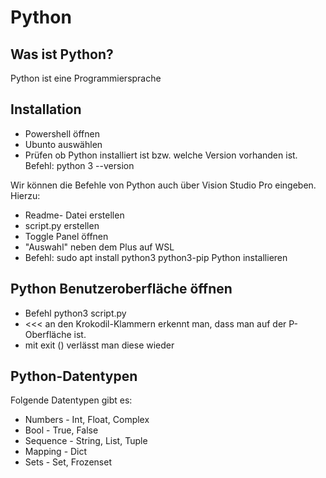 # Python

## Was ist Python?
Python ist eine Programmiersprache 

## Installation
- Powershell öffnen
- Ubunto auswählen
- Prüfen ob Python installiert ist bzw. welche Version vorhanden ist. 
 Befehl: python 3 --version

 Wir können die Befehle von Python auch über Vision Studio Pro eingeben.
 Hierzu:
 - Readme- Datei erstellen
 - script.py erstellen
 - Toggle Panel öffnen
 - "Auswahl" neben dem Plus auf WSL
 - Befehl: sudo apt install python3 python3-pip Python installieren

 ## Python Benutzeroberfläche öffnen
 - Befehl python3 script.py 
 - <<< an den Krokodil-Klammern erkennt man, dass man auf der P-Oberfläche ist.
 - mit exit () verlässt man diese wieder



 ## Python-Datentypen
 Folgende Datentypen gibt es: 
 - Numbers - Int, Float, Complex
 - Bool - True, False
 - Sequence - String, List, Tuple
 - Mapping - Dict
 - Sets - Set, Frozenset 
 